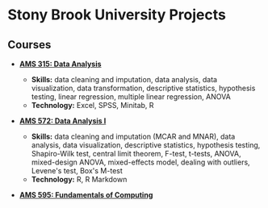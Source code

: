 # Stony Brook University Projects

## Courses

- [__AMS 315: Data Analysis__](https://github.com/mattabruzzeseott/data_analysis_portfolio/tree/main/sbu_projects/ams_315)
  - __Skills:__
  data cleaning and imputation, data analysis, data visualization, data transformation, descriptive statistics, hypothesis testing, linear regression, multiple linear regression, ANOVA
  - __Technology:__
  Excel, SPSS, Minitab, R

- [__AMS 572: Data Analysis I__](https://github.com/mattabruzzeseott/data_analysis_portfolio/tree/main/sbu_projects/ams_572)
  - __Skills:__
  data cleaning and imputation (MCAR and MNAR), data analysis, data visualization, descriptive statistics, hypothesis testing, Shapiro-Wilk test, central limit theorem, F-test, t-tests, ANOVA, mixed-design ANOVA, mixed-effects model, dealing with outliers, Levene's test, Box's M-test
  - __Technology:__
  R, R Markdown

- [__AMS 595: Fundamentals of Computing__](https://github.com/mattabruzzeseott/data_analysis_portfolio/tree/main/sbu_projects/ams_595)

